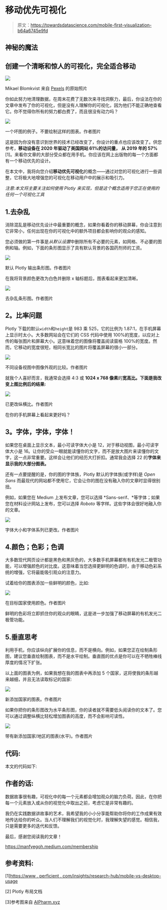 # 移动优先可视化

> 原文：<https://towardsdatascience.com/mobile-first-visualization-b64a6745e9fd>

## 神秘的魔法

## 创建一个清晰和惊人的可视化，完全适合移动

![](img/370b637db3f11741439254c87e260fb5.png)

Mikael Blomkvist 来自 [Pexels](https://www.pexels.com/photo/person-holding-white-iphone-5-6483619/) 的原始照片

你如此努力地清理数据，在周末花费了无数次来寻找洞察力，最后，你设法在你的文章中发布了你的可视化，但是没有人理解你的可视化，因为他们不能正确地查看它。你不觉得你所有的努力都白费了，而且很没有动力吗？

![](img/6cc25cf9d5cec2989ad3cd434a44be30.png)

一个坏图的例子。不要绘制这样的图表。作者图片

这是因为你没有意识到世界的技术已经改变了，你设计的重点也应该改变了。供您参考，**移动设备在 2020 年驱动了美国网站 61%的访问量，** **从 2019 年的 57%**[1]。来看你文章的大部分受众都在用手机。你应该在网上出版物的每一个方面都有一个移动优先的设计。

在本文中，我将向您介绍**移动优先可视化**的概念——通过对您的可视化进行一些调整，它将极大地增强您的可视化在移动用户中的展示和吸引力。

*注意:本文将主要关注如何使用 Plotly 来实现，但是这个概念适用于您正在使用的任何一个可视化工具*

## 1.去杂乱

消除混乱是移动优先设计中最重要的概念，如果你看着你的移动屏幕，你会注意到它非常小，任何出现在你的可视化中的额外项目都会影响你的观众的感知。

您必须做的第一件事是*从默认设置*中删除所有不必要的元素，如网格、不必要的图例和轴。例如，下面的条形图显示了具有默认背景的各国药剂师的工资。

![](img/ec7e265fca13f6978c6f0fdf11656575.png)

默认 Plotly 输出条形图。作者图片

在我将背景颜色更改为白色并删除 x 轴标题后，图表看起来更加清晰。

![](img/954359667356679963466d5e82c46464.png)

去杂乱条形图。作者图片

## **2。比率问题**

Plotly 下载的默认`width`和`height`是 983 乘 525，它的比例为 1.87:1，在手机屏幕上显示时太小。大多数网站会在它们的 CSS 代码中使用 100%的宽度，以应对上传的每张图片和屏幕大小。这意味着您的图像将覆盖阅读窗格 100%的宽度。然而，它移动的宽度很短，相同长宽比的图片将覆盖屏幕的很小一部分。

![](img/c1e7d4baffa8406126638ff8c7c9a194.png)

不同设备视图中图像外观的比较。作者图片

就我个人喜好而言，我通常会选择 4:3 或 **1024 x 768 像素**的**宽高比。下面是我改变上图比例后的结果:**

![](img/ef1f24b7d1abf84d426c5d79b7fd6c73.png)

已更改纵横比。作者图片

在你的手机屏幕上看起来更好吗？

## **3。字体，字体，字体！**

如果您在桌面上显示文本，最小可读字体大小是 12，对于移动视图，最小可读字体大小是 16。让你的受众一眼就能读懂你的文字，而不是放大图片来读懂你的文字，这一点非常重要。这样会让他们的经历大打折扣。通常我会选择 22 的**字体来显示我的大部分图表。**

还有一点要提醒的是，你的图的字体族，Plotly 默认的字体族(或字样)是 *Open Sans* 而最现代的网站都不使用它，它会让你的图在没有融入你的文章时显得很别扭。

例如，如果您在 Medium 上发布文章，您可以选择 *Sans-serif、*等字体；如果您在材料设计网站上发布，您可以选择 *Roboto* 等字样。这些字体会很好地融入你的文章。

![](img/f8653854d06e5d8d62165e0116dc999e.png)

字体大小和字体系列已更改。作者图片

## 4.颜色；色彩；色调

大多数现代网页设计都是黑色和黑灰色的，大多数手机屏幕都有有机发光二极管功能，可以增强颜色的对比度。这意味着当您选择更鲜明的色调时，由于移动色彩系统的增强，它将最能吸引观众的注意力。

试着给你的图表添加一些鲜明的颜色，比如:

![](img/6dcadc788157e70bb44cbe1b4b209a5b.png)

在目标国家使用颜色。作者图片

鲜明的色彩将立即抓住你的观众的眼睛，这是进一步加强了移动屏幕的有机发光二极管功能。

## 5.垂直思考

利用手机，你应该纵向扩展你的信息，而不是横向。例如，如果您正在绘制条形图，建议您垂直绘制图表，而不是水平绘制。垂直图的优点是你可以在不牺牲棒线厚度的情况下扩张。

以上面的图表为例，如果我想在我的图表中再添加 5 个国家，这将使我的条形越来越细，并且无法读取标记的国家:

![](img/a26205a8ca4c5a3e7f33474504aef475.png)

新添加国家的图表。作者图片

如果你把你的条形图改为水平条形图，你的读者就不需要低头阅读你的文本了。您可以通过调整纵横比轻松增加图表的高度，而不会影响可读性。

![](img/85fced26977e7b2b1f81ebabc2376de3.png)

带有新添加国家/地区的图表(水平)。作者图片

## 代码:

本文的代码如下:

## 作者的话:

数据故事很有趣，可视化中的每一个元素都会增加观众的脑力负荷。因此，在你把每一个元素放入或从你的视觉化中取出之前，考虑它是非常有趣的。

我仍在实践数据讲故事的艺术，我希望我的小小分享能帮助你将你的工作成果有效地传达给你的听众。当人们不理解我们的视觉化时，我理解失望的感觉。相信我，只是需要更多的迭代和反馈。

最后，感谢您阅读我的文章！

<https://manfyegoh.medium.com/membership>  

## 参考资料:

[1][https://www . perficient . com/insights/research-hub/mobile-vs-desktop-usage](https://www.perficient.com/insights/research-hub/mobile-vs-desktop-usage#:~:text=Mobile%20devices%20drove%2061%25%20of,increase%20from%2063.3%25%20in%202019)

[2] Plotly 布局文档

[3]参考图来自 [AIPharm.xyz](https://aipharm.xyz/articles/pharmacist-salary-survey-2022)